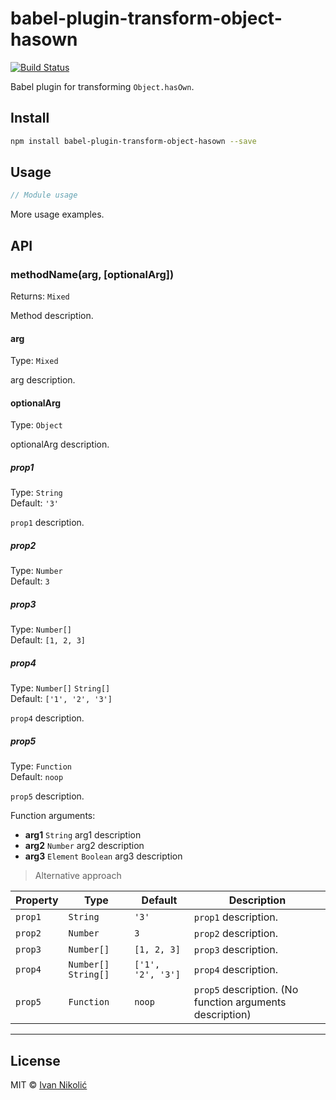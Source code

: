 # babel-plugin-transform-object-hasown

[![Build Status][ci-img]][ci]

Babel plugin for transforming `Object.hasOwn`.

## Install

```sh
npm install babel-plugin-transform-object-hasown --save
```

## Usage

```js
// Module usage
```

More usage examples.

## API

### methodName(arg, [optionalArg])

Returns: `Mixed`

Method description.

#### arg

Type: `Mixed`

arg description.

#### optionalArg

Type: `Object`

optionalArg description.

##### prop1

Type: `String`  
Default: `'3'`

`prop1` description.

##### prop2

Type: `Number`  
Default: `3`

##### prop3

Type: `Number[]`  
Default: `[1, 2, 3]`

##### prop4

Type: `Number[]` `String[]`  
Default: `['1', '2', '3']`

`prop4` description.

##### prop5

Type: `Function`  
Default: `noop`

`prop5` description.

Function arguments:

-   **arg1** `String` arg1 description
-   **arg2** `Number` arg2 description
-   **arg3** `Element` `Boolean` arg3 description

> Alternative approach

| Property | Type                  | Default           | Description                                              |
| -------- | --------------------- | ----------------- | -------------------------------------------------------- |
| `prop1`  | `String`              | `'3'`             | `prop1` description.                                     |
| `prop2`  | `Number`              | `3`               | `prop2` description.                                     |
| `prop3`  | `Number[]`            | `[1, 2, 3]`       | `prop3` description.                                     |
| `prop4`  | `Number[]` `String[]` | `['1', '2', '3']` | `prop4` description.                                     |
| `prop5`  | `Function`            | `noop`            | `prop5` description. (No function arguments description) |

---

## License

MIT © [Ivan Nikolić](http://ivannikolic.com)

<!-- prettier-ignore-start -->

[ci]: https://travis-ci.com/niksy/babel-plugin-transform-object-hasown
[ci-img]: https://travis-ci.com/niksy/babel-plugin-transform-object-hasown.svg?branch=master

<!-- prettier-ignore-end -->
